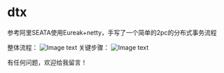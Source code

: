 # dtx
参考阿里SEATA使用Eureak+netty，手写了一个简单的2pc的分布式事务流程

整体流程：
![Image text](https://raw.githubusercontent.com/FkingJavaboy/dtx/master/main.png)
关键步骤：
![Image text](https://raw.githubusercontent.com/FkingJavaboy/dtx/master/key.png)

有任何问题，欢迎给我留言！
